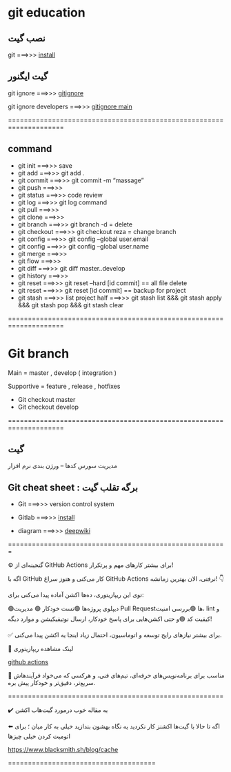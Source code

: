 # git education

 ## نصب گیت
git ===>>> [ install ](https://git-scm.com/docs/gitignore)

## گیت ایگنور
git ignore ===>>> [ gitignore ](https://docs.gitignore.io/)

git ignore developers ===>>> [ gitignore main ](https://www.toptal.com/developers/gitignore)


====================================================================


## command

- git init     ===>>> save
- git add      ===>>> git add .
- git commit   ===>>> git commit -m “massage”
- git push     ===>>>
- git status   ===>>> code review
- git log      ===>>> git log command
- git pull     ===>>>
- git clone    ===>>>
- git branch   ===>>> git branch -d = delete
- git checkout ===>>> git checkout reza = change branch
- git config   ===>>> git config –global user.email
- git config   ===>>> git config –global user.name
- git merge    ===>>>
- git flow     ===>>>
- git diff     ===>>> git diff master..develop
- git history  ===>>>
- git reset    ===>>> git reset –hard [id commit] == all file delete
- git reset    ===>>> git reset [id commit] == backup for project
- git stash    ===>>>  list project half  ===>>> git stash list  &&&  git stash apply &&&  git stash pop &&&  git stash clear

 
====================================================================

# Git branch

Main       = master , develop ( integration )

Supportive = feature , release , hotfixes

- Git checkout master
- Git checkout develop
  
====================================================================

## گیت

مدیریت سورس کدها – ورژن بندی نرم افزار

## Git cheat sheet : برگه تقلب گیت


- Git ===>>> version control system

- Gitlab ===>>> [ install ](https://gitlab.com)

- diagram ===>>> [ deepwiki ](https://deepwiki.com/rasgari/bug-bounty)

=======================================================

⚙️ گنجینه‌ای از GitHub Actions برای بیشتر کارهای مهم و پرتکرار!


اگه با GitHub کار می‌کنی و هنوز سراغ GitHub Actions نرفتی، الان بهترین زمانشه! 👇


توی این ریپازیتوری، ده‌ها اکشن آماده پیدا می‌کنی برای:

🟢دیپلوی پروژه‌ها
🟢تست خودکار
🟢 مدیریت Pull Request‌ها
🟢بررسی امنیت، lint و کیفیت کد
🟢و حتی اکشن‌هایی برای پاسخ خودکار، ارسال نوتیفیکیشن و موارد دیگه!

✅ برای بیشتر نیازهای رایج توسعه و اتوماسیون، احتمال زیاد اینجا یه اکشن پیدا می‌کنی.


🔗 لینک مشاهده ریپازیتوری

[ github actions ](https://github.com/sdras/awesome-actions)


📌 مناسب برای برنامه‌نویس‌های حرفه‌ای، تیم‌های فنی، و هرکسی که می‌خواد فرآیندهاش سریع‌تر، دقیق‌تر و خودکار پیش بره.


======================================================

✔️ یه مقاله خوب درمورد گیت‌هاب اکشن‌

⬅️ اگه  تا حالا با گیت‌ها اکشنز کار نکردید یه نگاه بهشون بندازید خیلی به کار میان  ؛ برای اتومیت کردن خیلی چیزها

https://www.blacksmith.sh/blog/cache


=====================================
